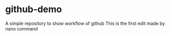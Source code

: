 # github-demo
A simple repository to show workflow of github
This is the first edit made by nano command
